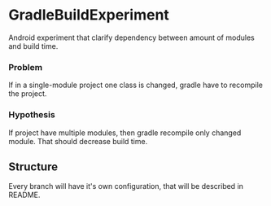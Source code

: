 # GradleBuildExperiment
Android experiment that clarify dependency between amount of modules and build time.

### Problem
If in a single-module project one class is changed, gradle have to recompile the project. 

### Hypothesis
If project have multiple modules, then gradle recompile only changed module. That should decrease build time.

## Structure
Every branch will have it's own configuration, that will be described in README.


